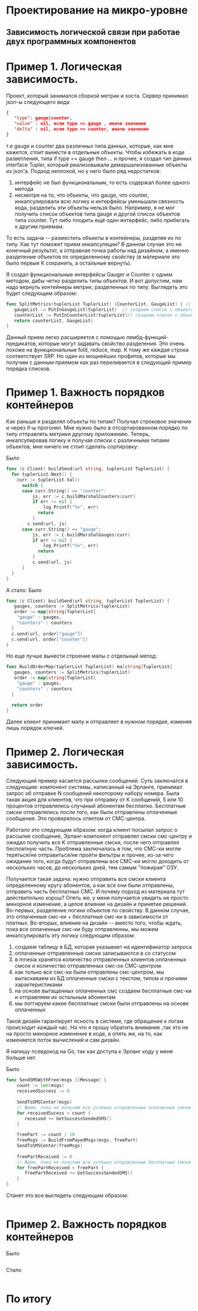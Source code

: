 # Проектирование на микро-уровне

## Зависимость логической связи при работае двух программных компонентов

# Пример 1. Логическая зависимость.

Проект, который занимался сборкой метрик и хоста. Сервер принимал json-ы следующего вида:

```json
{
   "type": gauge|counter,
   "value" : nil, если type == gauge , иначе значение
   "delta" : nil, если type == counter, иначе значение
}
```
т.е gauge и counter два различных типа данных, которые, как мне кажется, стоит вынести в отдельные объекты.
Чтобы избежать в коде разветления, типа if type == gauge then ... и прочее, я создал тип данных interface Tupler, который реализовывали демаршализованные объекты из json'а.
Подход неплохой, но у него было ряд недостатков:
1) интерфейс не был функциональным, то есть содержал более одного метода
2) несмотря на то, что объекты, что gauge, что counter, инкапсулировали всю логику и интерфейсы уменьшали связность кода, разделить эти объекты нельзя было.
Например, я не мог получить список объектов типа gauge и другой список объектов типа counter. Тут либо плодить ещё один интерфейс, либо прибегать к другим приемам.

То есть задача -- разместить объекты в контейнеры, разделяя их по типу.
Как тут поможет прием инкапсуляции? В данном случае это не конечный результат, а отправная точка работы над дизайном, а именно разделение объектов по определенному свойству (в материале это было первые K сохранить, а остальные вернуть). 

Я создал функциональные интерфейсы Gauger и Counter с одним методом, дабы четко разделить типы объектов.
И вот допустим, нам надо вернуть контейнеры метрик, разделенных по типу. Выглядеть это будет следующим образом:

```go
func SplitMetrics(tuplerList TuplerList) (CounterList, GaugeList) { // CounterList и GaugeList  -- контейнеры, которые хранят Counter и Gauger инстансы соответственно.
   gaugeList := PutInGaugeList(tuplerList)  // создаем список с объектами, типа gauge
   counterList := PutInCounterList(tuplerList)// создаем список с объектами, типа counter
   return counterList, GaugeList)
}
```

Данный прием легко расширяется с помощью лямбд-функций-предикатов, которые могут задавать свойство разделения. Это очень похоже на функциональные fold, reduce, map. К тому же каждая строка соответствует SRP. 
Но один из мощнейших профитов, которые мы получим с данным приемом как раз переливается в следующий пример порядка списков.

# Пример 1. Важность порядков контейнеров

Как раньше я разделял объекты по типам? Получал строковое значение и через if-ы прогонял. Мне нужно было в отсортированном порядко по типу отправлять метрики другому приложению.
Теперь, инкапсулировав логику и получая списки с различными типами объектов, мне ничего не стоит сделать сортировку:

Было
```go
func (c Client) buildSend(url string, tuplerList TuplerList) {
  for tuplerList.Next() {
    curr := tuplerList.Val()
	  switch {
	  case curr.String() == "counter":
		  js, err := c.buildMarshalCounters(curr)
		  if err != nil {
			  log.Printf("%v", err)
  			return
		  }
  		c.send(url, js)
	  case curr.String() == "gauge":
		  js, err := c.buildMarshalGauges(curr)
		  if err != nil {
			  log.Printf("%v", err)
  			return
		  }
		  c.send(url, js)
	  }
  }
}
```

А стало:
Было
```go
func (c Client) buildSend(url string, tuplerList TuplerList) {
   gauges, counters := SplitMetrics(tuplerList)
   order := map[string]TuplerList{
    "gauge" : gauges,
    "counters" : counters
  }
  c.send(url, order["gauge"])
  c.send(url, order["counter"])
}
```

Но еще лучше вынести строение мапы с отдельный метод:

```go
func BuildOrderMap(tuplerList TuplerList) ma[string]TuplerList{
   gauges, counters := SplitMetrics(tuplerList)
   order := map[string]TuplerList{
    "gauge" : gauges,
    "counters" : counters
  }

  return order
}
```

Далее клиент принимает мапу и отправляет в нужном порядке, изменяя лишь порядок ключей.

# Пример 2. Логическая зависимость.

Следующий пример касается рассылки сообщений. Суть заключатся в следующим: компонент системы, написанный на Эрланге, принимал запрос об отправке N сообщений некоторому набору номера.
Была такая акция для клиентов, что при отправку от K сообщений, 5 или 10 процентов отправлялись случаный абонентам бесплатно. Бесплатные смски отправлялись после того, как были отправлены оплаченные сообщения.
Это проверялось ответом от СМС-центра.

Работало это следующим образом: когда клиент посылал запрос о рассылке сообщение, Эрланг-компонент отправлял смски смс-центру и ожидал получить все K отправленные смски, после чего отправлял бесплатную часть.
Проблема заключалась в том, что СМС-ки могли теряться/не отправиться/не пройти фильтры и прочее, из-за чего ожидание того, когда будут отправлены все СМС-ки могло доходить от нескольких часов, до нескольких дней, тем самым "пожирая" ОЗУ.

Получается такая задача: нужно отправить все смски клиента определенному кругу абонентов, а как все они были отправлены, отправить часть бесплатных СМС.
И почему подход из материала тут действительно хорош? Опять же, у меня получается увидеть не просто минорное изменение, а целое влияние на дизайн и принятие решений.
Во-первых, разделение логики объектов по свойству. В данном случае, это оплаченные смс-ки + бесплатные смс-ки в зависимости от платных.
Во-вторых, влияние на дизайн -- вместо того, чтобы ждать, пока все оплаченные смс-ки буду отправленны, мы можем инкапсулировать эту логику следующим образом:
1) создаем таблицу в БД, которая указывает на идентификатор запроса
2) оплаченные отправленные смски записываются в со статусом
3) в mnesia хранятся количество отправленных клиентов оплаченных смсок и количество отправленных смс-ок СМС-центром.
4) как только все смс-ки были отправлены смс-центром, мы вытаскиваем из БД оплаченные смски с текстом, типом и прочими характеристиками
5) на основе вытащенных оплаченных смс создаем бесплатные смс-ки и отправляем их остальным абонентам
6) мы логгируем какие бесплатные смски были отправлены на основе оплаченных

Такой дизайн гарантирует ясность в системе, где обращение к логам происходит каждый час. На что я прошу обратить внимание ,так это не на просто минорное изменение в коде, а опять же, на то, как изменяется поток вычислений и сам дизайн.

Я напишу псевдокод на Go, так как доступа к Эрланг коду у меня больше нет.

Было
```go
func SendSMSWithFree(msgs []Message) {
    count := len(msgs)
    receivedSuccess := 0
    
    SendToSMSCenter(msgs)
    // Ждем, пока не получим все успешно отправленные оплаченные смски
    for receivedSucess < count {
       received += GetSuccessSendedSMS()
    }

    freePart := count / 10
    freeMsgs := BuildFromPayedMsgs(msgs, freePart)
    SendToSMSCenter(freeMsgs)
    
    freePartReceived := 0
 	// Ждем, пока не получим все успешно отправленные бесплатные смски
    for freePartReceived < freePart {
       freePartReceived += GetSuccessSendedSMS()
    }
}
```


Станет это все выглядеть следующим образом:
```go

```

# Пример 2. Важность порядков контейнеров

Было
```go
```

Стало
```go
```
# По итогу
